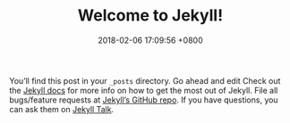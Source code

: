 ﻿---
layout: post
title:  "Welcome to Jekyll!"
date:   2018-02-06 17:09:56 +0800
categories: jekyll update
---
You’ll find this post in your `_posts` directory. Go ahead and edit
Check out the [Jekyll docs][jekyll-docs] for more info on how to get the most out of Jekyll. File all bugs/feature requests at [Jekyll’s GitHub repo][jekyll-gh]. If you have questions, you can ask them on [Jekyll Talk][jekyll-talk].

[jekyll-docs]: https://jekyllrb.com/docs/home
[jekyll-gh]:   https://github.com/jekyll/jekyll
[jekyll-talk]: https://talk.jekyllrb.com/
